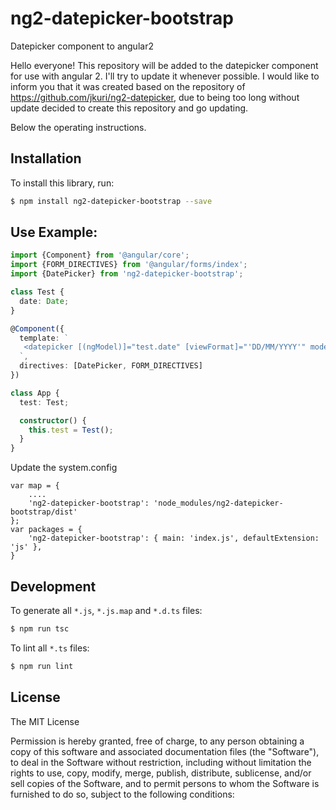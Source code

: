 # ng2-datepicker-bootstrap
Datepicker component to angular2

Hello everyone!
This repository will be added to the datepicker component for use with angular 2.
I'll try to update it whenever possible.
I would like to inform you that it was created based on the repository of https://github.com/jkuri/ng2-datepicker, due to being too long without update decided to create this repository and go updating.

Below the operating instructions.

## Installation

To install this library, run:

```bash
$ npm install ng2-datepicker-bootstrap --save
```

## Use Example:

```ts
import {Component} from '@angular/core';
import {FORM_DIRECTIVES} from '@angular/forms/index';
import {DatePicker} from 'ng2-datepicker-bootstrap';

class Test {
  date: Date;
}

@Component({
  template: `
   <datepicker [(ngModel)]="test.date" [viewFormat]="'DD/MM/YYYY'" model-format="YYYY-MM-DD" init-date="2017-05-12" name="dateInitial"></datepicker>
  `,
  directives: [DatePicker, FORM_DIRECTIVES]
})

class App {
  test: Test;

  constructor() {
    this.test = Test();
  }
}
```

Update the system.config
```
var map = {
	....
	'ng2-datepicker-bootstrap': 'node_modules/ng2-datepicker-bootstrap/dist'
};
var packages = {
	'ng2-datepicker-bootstrap': { main: 'index.js', defaultExtension: 'js' },
}
```

## Development

To generate all `*.js`, `*.js.map` and `*.d.ts` files:
```bash
$ npm run tsc
```
To lint all `*.ts` files:
```bash
$ npm run lint
```

## License

The MIT License

Permission is hereby granted, free of charge, to any person obtaining a copy
of this software and associated documentation files (the "Software"), to deal
in the Software without restriction, including without limitation the rights
to use, copy, modify, merge, publish, distribute, sublicense, and/or sell
copies of the Software, and to permit persons to whom the Software is
furnished to do so, subject to the following conditions:
